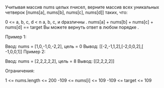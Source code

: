 Учитывая массив nums целых nчисел, верните массив всех уникальных четверок [nums[a], nums[b], nums[c], nums[d]] таких, что:

0 <= a, b, c, d < n
a, b, c, и dразличны .
nums[a] + nums[b] + nums[c] + nums[d] == target
Вы можете вернуть ответ в любом порядке .

 

Пример 1:

Ввод: nums = [1,0,-1,0,-2,2], цель = 0
 Вывод: [[-2,-1,1,2],[-2,0,0,2],[ -1,0,0,1]]
Пример 2:

Ввод: nums = [2,2,2,2,2], цель = 8
 Вывод: [[2,2,2,2]]
 

Ограничения:

1 <= nums.length <= 200
-109 <= nums[i] <= 109
-109 <= target <= 109